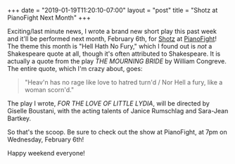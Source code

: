 +++
date = "2019-01-19T11:20:10-07:00"
layout = "post"
title = "Shotz at PianoFight Next Month"
+++

Exciting/last minute news, I wrote a brand new short play this past week and it'll be performed next month, February 6th, for [Shotz](https://www.facebook.com/events/1869335626525893/) at [PianoFight](https://www.pianofight.com/)! The theme this month is "Hell Hath No Fury," which I found out is *not* a Shakespeare quote at all, though it's often attributed to Shakespeare. It is actually a quote from the play *THE MOURNING BRIDE* by William Congreve. The entire quote, which I'm crazy about, goes:

>"Heav'n has no rage like love to hatred turn'd / Nor Hell a fury, like a woman scorn'd."

 The play I wrote, *FOR THE LOVE OF LITTLE LYDIA*, will be directed by Giselle Boustani, with the acting talents of Janice Rumschlag and Sara-Jean Bartkey.

 So that's the scoop. Be sure to check out the show at PianoFight, at 7pm on Wednesday, February 6th!

 Happy weekend everyone!
